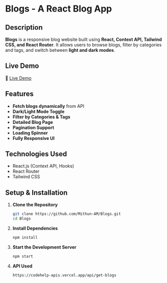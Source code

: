 # Blogs - A React Blog App 

## Description

**Blogs** is a responsive blog website built using **React, Context API, Tailwind CSS, and React Router**. It allows users to browse blogs, filter by categories and tags, and switch between **light and dark modes**. 

## Live Demo

🔗 [Live Demo](https://mithunam-blogs-context-project.netlify.app/)

## Features

- **Fetch blogs dynamically** from API
- **Dark/Light Mode Toggle** 
- **Filter by Categories & Tags**
- **Detailed Blog Page**
- **Pagination Support**
- **Loading Spinner**
- **Fully Responsive UI**

## Technologies Used

- React.js (Context API, Hooks)
- React Router
- Tailwind CSS

## Setup & Installation

1. **Clone the Repository**
   ```sh
   git clone https://github.com/Mithun-AM/Blogs.git
   cd Blogs

2. **Install Dependencies**
   ```sh
   npm install

3. **Start the Development Server**
   ```sh
   npm start

4. **API Used**
   ```sh
   https://codehelp-apis.vercel.app/api/get-blogs


